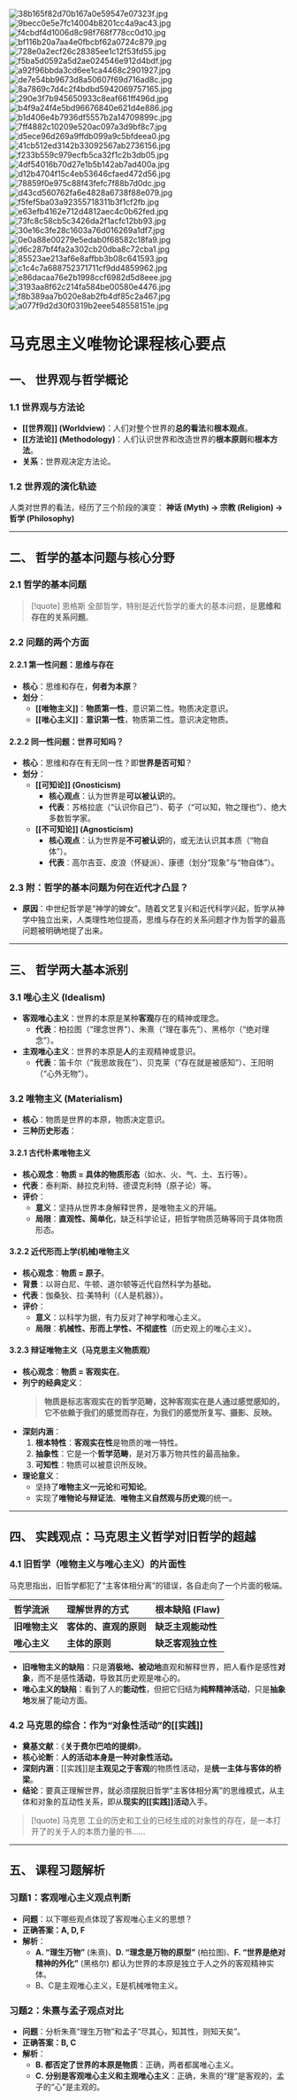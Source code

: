 ![38b165f82d70b167a0e59547e07323f.jpg](https://cc-407-1376569927.cos.ap-guangzhou.myqcloud.com/cc-407-1376569927/images-obsidian/202509101921782.jpg)
![9becc0e5e7fc14004b8201cc4a9ac43.jpg](https://cc-407-1376569927.cos.ap-guangzhou.myqcloud.com/cc-407-1376569927/images-obsidian/202509101922476.jpg)
![f4cbdf4d1006d8c98f768f778cc0d10.jpg](https://cc-407-1376569927.cos.ap-guangzhou.myqcloud.com/cc-407-1376569927/images-obsidian/202509101922777.jpg)
![bf116b20a7aa4e0fbcbf62a0724c879.jpg](https://cc-407-1376569927.cos.ap-guangzhou.myqcloud.com/cc-407-1376569927/images-obsidian/202509101922050.jpg)
![728e0a2ecf26c28385ee1c12f53fd55.jpg](https://cc-407-1376569927.cos.ap-guangzhou.myqcloud.com/cc-407-1376569927/images-obsidian/202509101923096.jpg)
![f5ba5d0592a5d2ae024546e912d4bdf.jpg](https://cc-407-1376569927.cos.ap-guangzhou.myqcloud.com/cc-407-1376569927/images-obsidian/202509101923886.jpg)
![a92f96bbda3cd6ee1ca4468c2901927.jpg](https://cc-407-1376569927.cos.ap-guangzhou.myqcloud.com/cc-407-1376569927/images-obsidian/202509101923060.jpg)
![de7e54bb9673d8a50607f69d716ad8c.jpg](https://cc-407-1376569927.cos.ap-guangzhou.myqcloud.com/cc-407-1376569927/images-obsidian/202509101924874.jpg)
![8a7869c7d4c2f4bdbd5942069757165.jpg](https://cc-407-1376569927.cos.ap-guangzhou.myqcloud.com/cc-407-1376569927/images-obsidian/202509101924164.jpg)
![290e3f7b945650933c8eaf661ff496d.jpg](https://cc-407-1376569927.cos.ap-guangzhou.myqcloud.com/cc-407-1376569927/images-obsidian/202509101928891.jpg)
![b4f9a24f4e5bd96676840e621d4e886.jpg](https://cc-407-1376569927.cos.ap-guangzhou.myqcloud.com/cc-407-1376569927/images-obsidian/202509101928313.jpg)
![b1d406e4b7936df5557b2a14709899c.jpg](https://cc-407-1376569927.cos.ap-guangzhou.myqcloud.com/cc-407-1376569927/images-obsidian/202509101928263.jpg)
![7ff4882c10209e520ac097a3d9bf8c7.jpg](https://cc-407-1376569927.cos.ap-guangzhou.myqcloud.com/cc-407-1376569927/images-obsidian/202509101928552.jpg)
![d5ece96d269a9ffdb099a9c5bfdeea0.jpg](https://cc-407-1376569927.cos.ap-guangzhou.myqcloud.com/cc-407-1376569927/images-obsidian/202509101929237.jpg)
![41cb512ed3142b33092567ab2736156.jpg](https://cc-407-1376569927.cos.ap-guangzhou.myqcloud.com/cc-407-1376569927/images-obsidian/202509101929717.jpg)
![f233b559c979ecfb5ca32f1c2b3db05.jpg](https://cc-407-1376569927.cos.ap-guangzhou.myqcloud.com/cc-407-1376569927/images-obsidian/202509101929967.jpg)
![4df54016b70d27e1b5b142ab7ad400a.jpg](https://cc-407-1376569927.cos.ap-guangzhou.myqcloud.com/cc-407-1376569927/images-obsidian/202509101929893.jpg)
![d12b4704f15c4eb53646cfaed472d56.jpg](https://cc-407-1376569927.cos.ap-guangzhou.myqcloud.com/cc-407-1376569927/images-obsidian/202509101930887.jpg)
![78859f0e975c88f43fefc7f88b7d0dc.jpg](https://cc-407-1376569927.cos.ap-guangzhou.myqcloud.com/cc-407-1376569927/images-obsidian/202509101931890.jpg)
![d43cd560762fa6e4828a6738f88e079.jpg](https://cc-407-1376569927.cos.ap-guangzhou.myqcloud.com/cc-407-1376569927/images-obsidian/202509101932961.jpg)
![f5fef5ba03a92355718311b3f1cf2fb.jpg](https://cc-407-1376569927.cos.ap-guangzhou.myqcloud.com/cc-407-1376569927/images-obsidian/202509101932634.jpg)
![e63efb4162e712d4812aec4c0b62fed.jpg](https://cc-407-1376569927.cos.ap-guangzhou.myqcloud.com/cc-407-1376569927/images-obsidian/202509101933571.jpg)
![73fc8c58cb5c3426da2f1acfc12bb93.jpg](https://cc-407-1376569927.cos.ap-guangzhou.myqcloud.com/cc-407-1376569927/images-obsidian/202509101933596.jpg)
![30e16c3fe28c1603a76d016269a1df7.jpg](https://cc-407-1376569927.cos.ap-guangzhou.myqcloud.com/cc-407-1376569927/images-obsidian/202509101933847.jpg)
![0e0a88e00279e5edab0f68582c18fa9.jpg](https://cc-407-1376569927.cos.ap-guangzhou.myqcloud.com/cc-407-1376569927/images-obsidian/202509101933793.jpg)
![d6c287bf4fa2a302cb20dba8c72cba1.jpg](https://cc-407-1376569927.cos.ap-guangzhou.myqcloud.com/cc-407-1376569927/images-obsidian/202509101934606.jpg)
![85523ae213af6e8affbb3b08c641593.jpg](https://cc-407-1376569927.cos.ap-guangzhou.myqcloud.com/cc-407-1376569927/images-obsidian/202509101934747.jpg)
![c1c4c7a688752371711cf9dd4859962.jpg](https://cc-407-1376569927.cos.ap-guangzhou.myqcloud.com/cc-407-1376569927/images-obsidian/202509101934433.jpg)
![e86dacaa76e2b1998ccf6982d5d8eee.jpg](https://cc-407-1376569927.cos.ap-guangzhou.myqcloud.com/cc-407-1376569927/images-obsidian/202509101934797.jpg)
![3193aa8f62c214fa584be00580e4476.jpg](https://cc-407-1376569927.cos.ap-guangzhou.myqcloud.com/cc-407-1376569927/images-obsidian/202509101936038.jpg)
![f8b389aa7b020e8ab2fb4df85c2a467.jpg](https://cc-407-1376569927.cos.ap-guangzhou.myqcloud.com/cc-407-1376569927/images-obsidian/202509101936537.jpg)
![a077f9d2d30f0319b2eee548558151e.jpg](https://cc-407-1376569927.cos.ap-guangzhou.myqcloud.com/cc-407-1376569927/images-obsidian/202509101936621.jpg)


# 马克思主义唯物论课程核心要点

## 一、 世界观与哲学概论

### 1.1 世界观与方法论
- **[[世界观]] (Worldview)**：人们对整个世界的**总的看法**和**根本观点**。
- **[[方法论]] (Methodology)**：人们认识世界和改造世界的**根本原则**和**根本方法**。
- **关系**：世界观决定方法论。

### 1.2 世界观的演化轨迹
人类对世界的看法，经历了三个阶段的演变：
**神话 (Myth) → 宗教 (Religion) → 哲学 (Philosophy)**

---

## 二、 哲学的基本问题与核心分野

### 2.1 哲学的基本问题
> [!quote] 恩格斯
> 全部哲学，特别是近代哲学的重大的基本问题，是**思维和存在的关系问题**。

### 2.2 问题的两个方面

#### 2.2.1 第一性问题：思维与存在
- **核心**：思维和存在，**何者为本原**？
- **划分**：
    - **[[唯物主义]]**：**物质第一性**，意识第二性。物质决定意识。
    - **[[唯心主义]]**：**意识第一性**，物质第二性。意识决定物质。

#### 2.2.2 同一性问题：世界可知吗？
- **核心**：思维和存在有无同一性？即**世界是否可知**？
- **划分**：
    - **[[可知论]] (Gnosticism)**
        - **核心观点**：认为世界是**可以被认识**的。
        - **代表**：苏格拉底（“认识你自己”）、荀子（“可以知，物之理也”）、绝大多数哲学家。
    - **[[不可知论]] (Agnosticism)**
        - **核心观点**：认为世界是**不可被认识**的，或无法认识其本质（“物自体”）。
        - **代表**：高尔吉亚、皮浪（怀疑派）、康德（划分“现象”与“物自体”）。

### 2.3 附：哲学的基本问题为何在近代才凸显？
- **原因**：中世纪哲学是“神学的婢女”。随着文艺复兴和近代科学兴起，哲学从神学中独立出来，人类理性地位提高，思维与存在的关系问题才作为哲学的最高问题被明确地提了出来。

---

## 三、 哲学两大基本派别

### 3.1 唯心主义 (Idealism)
- **客观唯心主义**：世界的本原是某种**客观**存在的精神或理念。
    - **代表**：柏拉图（“理念世界”）、朱熹（“理在事先”）、黑格尔（“绝对理念”）。
- **主观唯心主义**：世界的本原是**人**的主观精神或意识。
    - **代表**：笛卡尔（“我思故我在”）、贝克莱（“存在就是被感知”）、王阳明（“心外无物”）。

### 3.2 唯物主义 (Materialism)
- **核心**：物质是世界的本原，物质决定意识。
- **三种历史形态**：

#### 3.2.1 古代朴素唯物主义
- **核心观念**：**物质 = 具体的物质形态**（如水、火、气、土、五行等）。
- **代表**：泰利斯、赫拉克利特、德谟克利特（原子论）等。
- **评价**：
    - **意义**：坚持从世界本身解释世界，是唯物主义的开端。
    - **局限**：**直观性、简单化**，缺乏科学论证，把哲学物质范畴等同于具体物质形态。

#### 3.2.2 近代形而上学(机械)唯物主义
- **核心观念**：**物质 = 原子**。
- **背景**：以哥白尼、牛顿、道尔顿等近代自然科学为基础。
- **代表**：伽桑狄、拉·美特利（《人是机器》）。
- **评价**：
    - **意义**：以科学为据，有力反对了神学和唯心主义。
    - **局限**：**机械性、形而上学性、不彻底性**（历史观上的唯心主义）。

#### 3.2.3 辩证唯物主义（马克思主义物质观）
- **核心观念**：**物质 = 客观实在**。
- **列宁的经典定义**：
    > **物质是标志客观实在的哲学范畴，这种客观实在是人通过感觉感知的，它不依赖于我们的感觉而存在，为我们的感觉所复写、摄影、反映。**
- **深刻内涵**：
    1.  **根本特性**：**客观实在性**是物质的唯一特性。
    2.  **抽象性**：它是一个**哲学范畴**，是对万事万物共性的最高抽象。
    3.  **可知性**：物质可以被意识所反映。
- **理论意义**：
    - 坚持了**唯物主义一元论**和**可知论**。
    - 实现了**唯物论与辩证法**、**唯物主义自然观与历史观**的统一。

---

## 四、 实践观点：马克思主义哲学对旧哲学的超越

### 4.1 旧哲学（唯物主义与唯心主义）的片面性
马克思指出，旧哲学都犯了“主客体相分离”的错误，各自走向了一个片面的极端。

| 哲学流派 | **理解世界的方式** | **根本缺陷 (Flaw)** |
| :--- | :--- | :--- |
| **旧唯物主义** | **客体的、直观的原则** | **缺乏主观能动性** |
| **唯心主义** | **主体的原则** | **缺乏客观独立性** |

- **旧唯物主义的缺陷**：只是**消极地、被动地**直观和解释世界，把人看作是感性**对象**，而不是感性**活动**，导致其历史观是唯心的。
- **唯心主义的缺陷**：看到了人的**能动性**，但把它归结为**纯粹精神活动**，只是**抽象地**发展了能动方面。

### 4.2 马克思的综合：作为“对象性活动”的[[实践]]
- **奠基文献**：《**关于费尔巴哈的提纲**》。
- **核心论断**：**人的活动本身是一种对象性活动。**
- **深刻内涵**：[[实践]]是**主观见之于客观**的物质性活动，是**统一主体与客体的桥梁**。
- **结论**：要真正理解世界，就必须摆脱旧哲学“主客体相分离”的思维模式，从主体和对象的互动性关系，即从**现实的[[实践]]活动**入手。
> [!quote] 马克思
> 工业的历史和工业的已经生成的对象性的存在，是一本打开了的关于人的本质力量的书……

---

## 五、 课程习题解析

### 习题1：客观唯心主义观点判断
- **问题**：以下哪些观点体现了客观唯心主义的思想？
- **正确答案：A, D, F**
- **解析**：
    - **A. “理生万物”** (朱熹)、**D. “理念是万物的原型”** (柏拉图)、**F. “世界是绝对精神的外化”** (黑格尔) 都认为世界的本原是独立于人之外的客观精神实体。
    - B、C是主观唯心主义，E是机械唯物主义。

### 习题2：朱熹与孟子观点对比
- **问题**：分析朱熹“理生万物”和孟子“尽其心，知其性，则知天矣”。
- **正确答案：B, C**
- **解析**：
    - **B. 都否定了世界的本原是物质**：正确，两者都属唯心主义。
    - **C. 分别是客观唯心主义和主观唯心主义**：正确，朱熹的“理”是客观的，孟子的“心”是主观的。